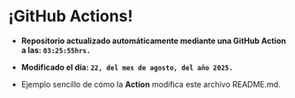 # ¡GitHub Actions!
* **Repositorio actualizado automáticamente mediante una GitHub Action a las: `03:25:55hrs.`**
* **Modificado el día: `22, del mes de agosto, del año 2025.`**

* Ejemplo sencillo de cómo la **Action** modifica este archivo README.md.
